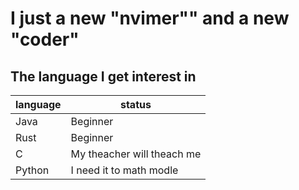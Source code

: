 # I just a new "nvimer"" and a new "coder"

## The language I get interest in

|language | status|
|-----|----|
|Java|Beginner|
|Rust|Beginner|
|C|My theacher will theach me|
|Python| I need it to math modle|

